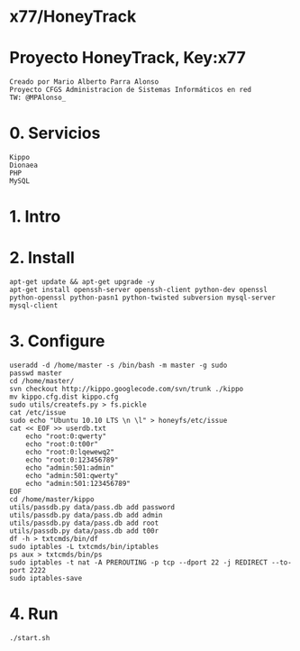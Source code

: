 # x77/HoneyTrack
# Proyecto HoneyTrack, Key:x77
	Creado por Mario Alberto Parra Alonso
	Proyecto CFGS Administracion de Sistemas Informáticos en red
	TW: @MPAlonso_

# 0. Servicios
	Kippo
	Dionaea
 	PHP
	MySQL

# 1. Intro

# 2. Install
	apt-get update && apt-get upgrade -y
	apt-get install openssh-server openssh-client python-dev openssl python-openssl python-pasn1 python-twisted subversion mysql-server mysql-client

# 3. Configure

	useradd -d /home/master -s /bin/bash -m master -g sudo
	passwd master
	cd /home/master/
	svn checkout http://kippo.googlecode.com/svn/trunk ./kippo
	mv kippo.cfg.dist kippo.cfg
	sudo utils/createfs.py > fs.pickle
	cat /etc/issue
	sudo echo "Ubuntu 10.10 LTS \n \l" > honeyfs/etc/issue
	cat << EOF >> userdb.txt
		echo "root:0:qwerty"
		echo "root:0:t00r"
		echo "root:0:lqewewq2"
		echo "root:0:123456789"
		echo "admin:501:admin"
		echo "admin:501:qwerty"
		echo "admin:501:123456789"
	EOF
	cd /home/master/kippo
	utils/passdb.py data/pass.db add password
	utils/passdb.py data/pass.db add admin
	utils/passdb.py data/pass.db add root
	utils/passdb.py data/pass.db add t00r
	df -h > txtcmds/bin/df
	sudo iptables -L txtcmds/bin/iptables
	ps aux > txtcmds/bin/ps
	sudo iptables -t nat -A PREROUTING -p tcp --dport 22 -j REDIRECT --to-port 2222
	sudo iptables-save

# 4. Run
	./start.sh